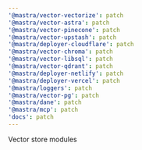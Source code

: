 ```yaml
---
'@mastra/vector-vectorize': patch
'@mastra/vector-astra': patch
'@mastra/vector-pinecone': patch
'@mastra/vector-upstash': patch
'@mastra/deployer-cloudflare': patch
'@mastra/vector-chroma': patch
'@mastra/vector-libsql': patch
'@mastra/vector-qdrant': patch
'@mastra/deployer-netlify': patch
'@mastra/deployer-vercel': patch
'@mastra/loggers': patch
'@mastra/vector-pg': patch
'@mastra/dane': patch
'@mastra/mcp': patch
'docs': patch
---
```


Vector store modules
